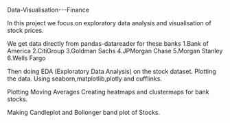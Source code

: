 Data-Visualisation---Finance

In this project we focus on exploratory data analysis and visualisation of stock prices.

We get data directly from pandas-datareader for these banks
1.Bank of America
2.CitiGroup
3.Goldman Sachs
4.JPMorgan Chase
5.Morgan Stanley
6.Wells Fargo

Then doing EDA (Exploratory Data Analysis) on the stock dataset.
Plotting the data.
Using seaborn,matplotlib,plotly and cufflinks.

Plotting Moving Averages
Creating heatmaps and clustermaps for bank stocks.

Making Candleplot and Bollonger band plot of Stocks.
